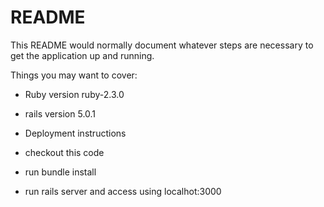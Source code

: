 # README

This README would normally document whatever steps are necessary to get the
application up and running.

Things you may want to cover:

* Ruby version ruby-2.3.0

* rails version 5.0.1


* Deployment instructions

* checkout this code
* run bundle install
* run rails server and access using localhot:3000

